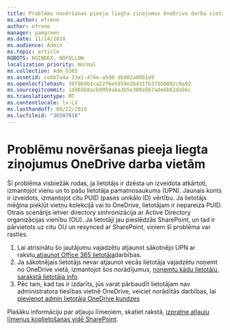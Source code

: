 ```yaml
---
title: Problēmu novēršanas pieeja liegta ziņojumus OneDrive darba vietām
ms.author: efrene
author: efrene
manager: pamgreen
ms.date: 11/14/2018
ms.audience: Admin
ms.topic: article
ROBOTS: NOINDEX, NOFOLLOW
localization_priority: Normal
ms.collection: Adm_O365
ms.assetid: cebb7a4a-33e1-474e-a5d0-dbd02a80b1e9
ms.openlocfilehash: 39f9b9b1ca22f6e5959e2b431fb373b0002c0a92
ms.sourcegitcommit: 1d98db8acb9959aba3b5e308a567ade6b62da56c
ms.translationtype: MT
ms.contentlocale: lv-LV
ms.lasthandoff: 08/22/2019
ms.locfileid: "36507818"
---
```

# <a name="troubleshooting-access-denied-messages-to-onedrive-for-business-sites"></a>Problēmu novēršanas pieeja liegta ziņojumus OneDrive darba vietām

Šī problēma visbiežāk rodas, ja lietotājs ir dzēsta un izveidota atkārtoti, izmantojot vienu un to pašu lietotāja pamatnosaukums (UPN). Jaunais konts ir izveidots, izmantojot citu PUID (pases unikālo ID) vērtību. Ja lietotājs mēģina piekļūt vietņu kolekcijā vai to OneDrive, lietotājam ir nepareiza PUID. Otrais scenārijs ietver directory sinhronizācija ar Active Directory organizācijas vienību (OU). Ja lietotāji jau pieslēdzās SharePoint, un tad ir pārvietots uz citu OU un resynced ar SharePoint, viņiem šī problēma var rasties.

1. Lai atrisinātu šo jautājumu vajadzētu atjaunot sākotnējo UPN ar rakstu,[atjaunot Office 365 lietotāja](https://docs.microsoft.com/office365/admin/add-users/restore-user?view=o365-worldwide)darbības.
2. Ja sākotnējais lietotājs nevar atjaunot vecās lietotāja vajadzētu noņemt no OneDrive vietā, izmantojot šos norādījumus, [noņemtu kādu lietotāju, sarakstā lietotāja info](). 
3. Pēc tam, kad tas ir izdarīts, jūs varat pārbaudīt lietotājam nav administratora tiesības vietnē OneDrive, veiciet norādītās darbības, lai [pievienot admin lietotāja OneDrive kundzes](https://docs.microsoft.com/sharepoint/manage-user-profiles?redirectSourcePath=%252fen-us%252farticle%252fmanage-user-profiles-in-the-sharepoint-admin-center-494bec9c-6654-41f0-920f-f7f937ea9723#add-and-remove-admins-for-a-users-onedrive)

Plašāku informāciju par atļauju līmeņiem, skatiet rakstā, [izpratne atļauju līmeņus koplietošanas vidē SharePoint](https://docs.microsoft.com/sharepoint/understanding-permission-levels).
